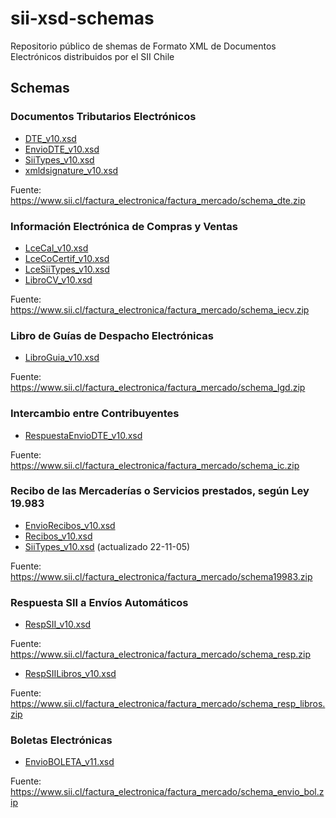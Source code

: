 # sii-xsd-schemas

Repositorio público de shemas de Formato XML de Documentos Electrónicos distribuidos por el SII Chile

## Schemas

### Documentos Tributarios Electrónicos

* [DTE_v10.xsd](schemas/DTE_v10.xsd)
* [EnvioDTE_v10.xsd](schemas/EnvioDTE_v10.xsd)
* [SiiTypes_v10.xsd](schemas/SiiTypes_v10.xsd)
* [xmldsignature_v10.xsd](schemas/xmldsignature_v10.xsd)

Fuente: https://www.sii.cl/factura_electronica/factura_mercado/schema_dte.zip

### Información Electrónica de Compras y Ventas

* [LceCal_v10.xsd](schemas/LceCal_v10.xsd)
* [LceCoCertif_v10.xsd](schemas/LceCoCertif_v10.xsd)
* [LceSiiTypes_v10.xsd](schemas/LceSiiTypes_v10.xsd)
* [LibroCV_v10.xsd](schemas/LibroCV_v10.xsd)

Fuente: https://www.sii.cl/factura_electronica/factura_mercado/schema_iecv.zip

### Libro de Guías de Despacho Electrónicas

* [LibroGuia_v10.xsd](schemas/LibroGuia_v10.xsd)

Fuente: https://www.sii.cl/factura_electronica/factura_mercado/schema_lgd.zip

### Intercambio entre Contribuyentes

* [RespuestaEnvioDTE_v10.xsd](schemas/RespuestaEnvioDTE_v10.xsd)

Fuente: https://www.sii.cl/factura_electronica/factura_mercado/schema_ic.zip

### Recibo de las Mercaderías o Servicios prestados, según Ley 19.983

* [EnvioRecibos_v10.xsd](schemas/EnvioRecibos_v10.xsd)
* [Recibos_v10.xsd](schemas/Recibos_v10.xsd)
* [SiiTypes_v10.xsd](schemas/SiiTypes_v10.xsd) (actualizado 22-11-05)

Fuente: https://www.sii.cl/factura_electronica/factura_mercado/schema19983.zip

### Respuesta SII a Envíos Automáticos

* [RespSII_v10.xsd](schemas/RespSII_v10.xsd)

Fuente: https://www.sii.cl/factura_electronica/factura_mercado/schema_resp.zip

* [RespSIILibros_v10.xsd](schemas/RespSIILibros_v10.xsd)

Fuente: https://www.sii.cl/factura_electronica/factura_mercado/schema_resp_libros.zip

### Boletas Electrónicas

* [EnvioBOLETA_v11.xsd](schemas/EnvioBOLETA_v11.xsd)

Fuente: https://www.sii.cl/factura_electronica/factura_mercado/schema_envio_bol.zip

